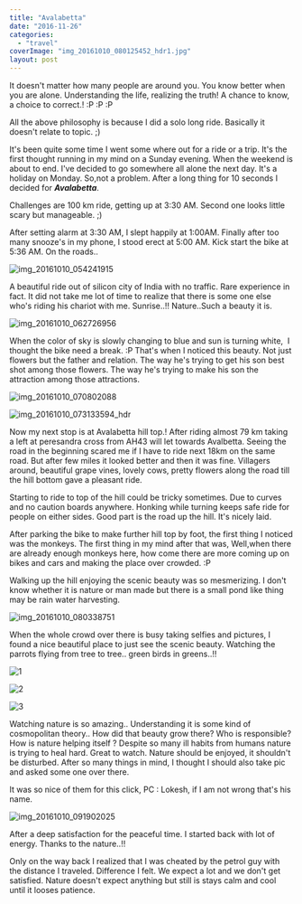 ```yaml
---
title: "Avalabetta"
date: "2016-11-26"
categories: 
  - "travel"
coverImage: "img_20161010_080125452_hdr1.jpg"
layout: post
---
```


It doesn't matter how many people are around you. You know better when you are alone. Understanding the life, realizing the truth! A chance to know, a choice to correct.! :P :P :P

All the above philosophy is because I did a solo long ride. Basically it doesn't relate to topic. ;)

It's been quite some time I went some where out for a ride or a trip. It's the first thought running in my mind on a Sunday evening. When the weekend is about to end. I've decided to go somewhere all alone the next day. It's a holiday on Monday. So,not a problem. After a long thing for 10 seconds I decided for **_Avalabetta_**.

Challenges are 100 km ride, getting up at 3:30 AM. Second one looks little scary but manageable. ;)

After setting alarm at 3:30 AM, I slept happily at 1:00AM. Finally after too many snooze's in my phone, I stood erect at 5:00 AM. Kick start the bike at 5:36 AM. On the roads..

![img_20161010_054241915](images/img_20161010_054241915.jpg)

A beautiful ride out of silicon city of India with no traffic. Rare experience in fact. It did not take me lot of time to realize that there is some one else who's riding his chariot with me. Sunrise..!! Nature..Such a beauty it is.

![img_20161010_062726956](images/img_20161010_062726956.jpg)

When the color of sky is slowly changing to blue and sun is turning white,  I thought the bike need a break. :P That's when I noticed this beauty. Not just flowers but the father and relation. The way he's trying to get his son best shot among those flowers. The way he's trying to make his son the attraction among those attractions.

![img_20161010_070802088](images/img_20161010_070802088.jpg)

![img_20161010_073133594_hdr](images/img_20161010_073133594_hdr.jpg)

Now my next stop is at Avalabetta hill top.! After riding almost 79 km taking a left at peresandra cross from AH43 will let towards Avalbetta. Seeing the road in the beginning scared me if I have to ride next 18km on the same road. But after few miles it looked better and then it was fine. Villagers around, beautiful grape vines, lovely cows, pretty flowers along the road till the hill bottom gave a pleasant ride.

Starting to ride to top of the hill could be tricky sometimes. Due to curves and no caution boards anywhere. Honking while turning keeps safe ride for people on either sides. Good part is the road up the hill. It's nicely laid.

After parking the bike to make further hill top by foot, the first thing I noticed was the monkeys. The first thing in my mind after that was, Well,when there are already enough monkeys here, how come there are more coming up on bikes and cars and making the place over crowded. :P

Walking up the hill enjoying the scenic beauty was so mesmerizing. I don't know whether it is nature or man made but there is a small pond like thing may be rain water harvesting.

![img_20161010_080338751](images/img_20161010_080338751.jpg)

When the whole crowd over there is busy taking selfies and pictures, I found a nice beautiful place to just see the scenic beauty. Watching the parrots flying from tree to tree.. green birds in greens..!!

![1](https://pramodrps.files.wordpress.com/2016/11/img_20161010_080119101.jpg?w=1024)

![2](https://pramodrps.files.wordpress.com/2016/11/img_20161010_083106136.jpg?w=1024)

![3](https://pramodrps.files.wordpress.com/2016/11/img_20161010_093924750_hdr.jpg?w=1024)

Watching nature is so amazing.. Understanding it is some kind of cosmopolitan theory.. How did that beauty grow there? Who is responsible? How is nature helping itself ? Despite so many ill habits from humans nature is trying to heal hard. Great to watch. Nature should be enjoyed, it shouldn't be disturbed. After so many things in mind, I thought I should also take pic and asked some one over there.

It was so nice of them for this click, PC : Lokesh, if I am not wrong that's his name.

![img_20161010_091902025](images/img_20161010_091902025.jpg)

After a deep satisfaction for the peaceful time. I started back with lot of energy. Thanks to the nature..!!

Only on the way back I realized that I was cheated by the petrol guy with the distance I traveled. Difference I felt. We expect a lot and we don't get satisfied. Nature doesn't expect anything but still is stays calm and cool until it looses patience.
